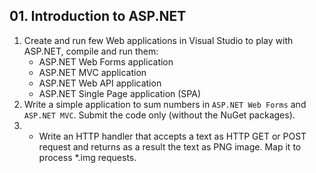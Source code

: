 ## 01. Introduction to ASP.NET

1. Create and run few Web applications in Visual Studio to play with ASP.NET, compile and run them:
	- ASP.NET Web Forms application
	- ASP.NET MVC application
	- ASP.NET Web API application
	- ASP.NET Single Page application (SPA)
2. Write a simple application to sum numbers in `ASP.NET Web Forms` and `ASP.NET MVC`. Submit the code only (without the NuGet packages).
3. * Write an HTTP handler that accepts a text as HTTP GET or POST request and returns as a result the text as PNG image. Map it to process *.img requests.